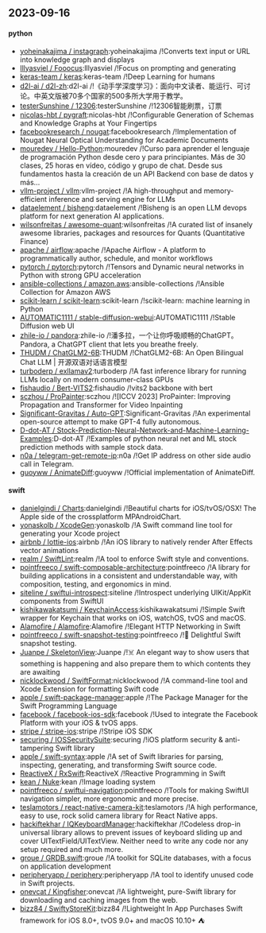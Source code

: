 ## 2023-09-16

#### python
* [yoheinakajima / instagraph](https://github.com/yoheinakajima/instagraph):yoheinakajima /!Converts text input or URL into knowledge graph and displays
* [lllyasviel / Fooocus](https://github.com/lllyasviel/Fooocus):lllyasviel /!Focus on prompting and generating
* [keras-team / keras](https://github.com/keras-team/keras):keras-team /!Deep Learning for humans
* [d2l-ai / d2l-zh](https://github.com/d2l-ai/d2l-zh):d2l-ai /!《动手学深度学习》：面向中文读者、能运行、可讨论。中英文版被70多个国家的500多所大学用于教学。
* [testerSunshine / 12306](https://github.com/testerSunshine/12306):testerSunshine /!12306智能刷票，订票
* [nicolas-hbt / pygraft](https://github.com/nicolas-hbt/pygraft):nicolas-hbt /!Configurable Generation of Schemas and Knowledge Graphs at Your Fingertips
* [facebookresearch / nougat](https://github.com/facebookresearch/nougat):facebookresearch /!Implementation of Nougat Neural Optical Understanding for Academic Documents
* [mouredev / Hello-Python](https://github.com/mouredev/Hello-Python):mouredev /!Curso para aprender el lenguaje de programación Python desde cero y para principiantes. Más de 30 clases, 25 horas en vídeo, código y grupo de chat. Desde sus fundamentos hasta la creación de un API Backend con base de datos y más...
* [vllm-project / vllm](https://github.com/vllm-project/vllm):vllm-project /!A high-throughput and memory-efficient inference and serving engine for LLMs
* [dataelement / bisheng](https://github.com/dataelement/bisheng):dataelement /!Bisheng is an open LLM devops platform for next generation AI applications.
* [wilsonfreitas / awesome-quant](https://github.com/wilsonfreitas/awesome-quant):wilsonfreitas /!A curated list of insanely awesome libraries, packages and resources for Quants (Quantitative Finance)
* [apache / airflow](https://github.com/apache/airflow):apache /!Apache Airflow - A platform to programmatically author, schedule, and monitor workflows
* [pytorch / pytorch](https://github.com/pytorch/pytorch):pytorch /!Tensors and Dynamic neural networks in Python with strong GPU acceleration
* [ansible-collections / amazon.aws](https://github.com/ansible-collections/amazon.aws):ansible-collections /!Ansible Collection for Amazon AWS
* [scikit-learn / scikit-learn](https://github.com/scikit-learn/scikit-learn):scikit-learn /!scikit-learn: machine learning in Python
* [AUTOMATIC1111 / stable-diffusion-webui](https://github.com/AUTOMATIC1111/stable-diffusion-webui):AUTOMATIC1111 /!Stable Diffusion web UI
* [zhile-io / pandora](https://github.com/zhile-io/pandora):zhile-io /!潘多拉，一个让你呼吸顺畅的ChatGPT。Pandora, a ChatGPT client that lets you breathe freely.
* [THUDM / ChatGLM2-6B](https://github.com/THUDM/ChatGLM2-6B):THUDM /!ChatGLM2-6B: An Open Bilingual Chat LLM | 开源双语对话语言模型
* [turboderp / exllamav2](https://github.com/turboderp/exllamav2):turboderp /!A fast inference library for running LLMs locally on modern consumer-class GPUs
* [fishaudio / Bert-VITS2](https://github.com/fishaudio/Bert-VITS2):fishaudio /!vits2 backbone with bert
* [sczhou / ProPainter](https://github.com/sczhou/ProPainter):sczhou /![ICCV 2023] ProPainter: Improving Propagation and Transformer for Video Inpainting
* [Significant-Gravitas / Auto-GPT](https://github.com/Significant-Gravitas/Auto-GPT):Significant-Gravitas /!An experimental open-source attempt to make GPT-4 fully autonomous.
* [D-dot-AT / Stock-Prediction-Neural-Network-and-Machine-Learning-Examples](https://github.com/D-dot-AT/Stock-Prediction-Neural-Network-and-Machine-Learning-Examples):D-dot-AT /!Examples of python neural net and ML stock prediction methods with sample stock data.
* [n0a / telegram-get-remote-ip](https://github.com/n0a/telegram-get-remote-ip):n0a /!Get IP address on other side audio call in Telegram.
* [guoyww / AnimateDiff](https://github.com/guoyww/AnimateDiff):guoyww /!Official implementation of AnimateDiff.

#### swift
* [danielgindi / Charts](https://github.com/danielgindi/Charts):danielgindi /!Beautiful charts for iOS/tvOS/OSX! The Apple side of the crossplatform MPAndroidChart.
* [yonaskolb / XcodeGen](https://github.com/yonaskolb/XcodeGen):yonaskolb /!A Swift command line tool for generating your Xcode project
* [airbnb / lottie-ios](https://github.com/airbnb/lottie-ios):airbnb /!An iOS library to natively render After Effects vector animations
* [realm / SwiftLint](https://github.com/realm/SwiftLint):realm /!A tool to enforce Swift style and conventions.
* [pointfreeco / swift-composable-architecture](https://github.com/pointfreeco/swift-composable-architecture):pointfreeco /!A library for building applications in a consistent and understandable way, with composition, testing, and ergonomics in mind.
* [siteline / swiftui-introspect](https://github.com/siteline/swiftui-introspect):siteline /!Introspect underlying UIKit/AppKit components from SwiftUI
* [kishikawakatsumi / KeychainAccess](https://github.com/kishikawakatsumi/KeychainAccess):kishikawakatsumi /!Simple Swift wrapper for Keychain that works on iOS, watchOS, tvOS and macOS.
* [Alamofire / Alamofire](https://github.com/Alamofire/Alamofire):Alamofire /!Elegant HTTP Networking in Swift
* [pointfreeco / swift-snapshot-testing](https://github.com/pointfreeco/swift-snapshot-testing):pointfreeco /!📸 Delightful Swift snapshot testing.
* [Juanpe / SkeletonView](https://github.com/Juanpe/SkeletonView):Juanpe /!☠️ An elegant way to show users that something is happening and also prepare them to which contents they are awaiting
* [nicklockwood / SwiftFormat](https://github.com/nicklockwood/SwiftFormat):nicklockwood /!A command-line tool and Xcode Extension for formatting Swift code
* [apple / swift-package-manager](https://github.com/apple/swift-package-manager):apple /!The Package Manager for the Swift Programming Language
* [facebook / facebook-ios-sdk](https://github.com/facebook/facebook-ios-sdk):facebook /!Used to integrate the Facebook Platform with your iOS & tvOS apps.
* [stripe / stripe-ios](https://github.com/stripe/stripe-ios):stripe /!Stripe iOS SDK
* [securing / IOSSecuritySuite](https://github.com/securing/IOSSecuritySuite):securing /!iOS platform security & anti-tampering Swift library
* [apple / swift-syntax](https://github.com/apple/swift-syntax):apple /!A set of Swift libraries for parsing, inspecting, generating, and transforming Swift source code.
* [ReactiveX / RxSwift](https://github.com/ReactiveX/RxSwift):ReactiveX /!Reactive Programming in Swift
* [kean / Nuke](https://github.com/kean/Nuke):kean /!Image loading system
* [pointfreeco / swiftui-navigation](https://github.com/pointfreeco/swiftui-navigation):pointfreeco /!Tools for making SwiftUI navigation simpler, more ergonomic and more precise.
* [teslamotors / react-native-camera-kit](https://github.com/teslamotors/react-native-camera-kit):teslamotors /!A high performance, easy to use, rock solid camera library for React Native apps.
* [hackiftekhar / IQKeyboardManager](https://github.com/hackiftekhar/IQKeyboardManager):hackiftekhar /!Codeless drop-in universal library allows to prevent issues of keyboard sliding up and cover UITextField/UITextView. Neither need to write any code nor any setup required and much more.
* [groue / GRDB.swift](https://github.com/groue/GRDB.swift):groue /!A toolkit for SQLite databases, with a focus on application development
* [peripheryapp / periphery](https://github.com/peripheryapp/periphery):peripheryapp /!A tool to identify unused code in Swift projects.
* [onevcat / Kingfisher](https://github.com/onevcat/Kingfisher):onevcat /!A lightweight, pure-Swift library for downloading and caching images from the web.
* [bizz84 / SwiftyStoreKit](https://github.com/bizz84/SwiftyStoreKit):bizz84 /!Lightweight In App Purchases Swift framework for iOS 8.0+, tvOS 9.0+ and macOS 10.10+ ⛺
